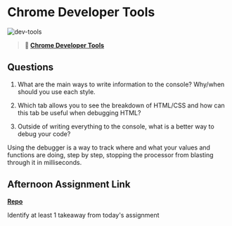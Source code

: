 # Chrome Developer Tools

![dev-tools](https://bcw.blob.core.windows.net/public/img/lesson-images/4571780153354770)

> **📖 [Chrome Developer Tools](https://codeworksacademy.com/fs-student-guide/resources/wk2/03-Chrome-Dev-Tools)**

## Questions

1. What are the main ways to write information to the console? Why/when should you use each style.



2. Which tab allows you to see the breakdown of HTML/CSS and how can this tab be useful when debugging HTML?

3. Outside of writing everything to the console, what is a better way to debug your code?

Using the debugger is a way to track where and what your values and functions are doing, step by step, stopping the processor from blasting through it in milliseconds.

## Afternoon Assignment Link

**[Repo](https://github.com/DMGCK/<ASSIGNMENT_REPO>)**

Identify at least 1 takeaway from today's assignment
